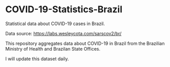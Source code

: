 # COVID-19-Statistics-Brazil
Statistical data about COVID-19 cases in Brazil.

Data source: https://labs.wesleycota.com/sarscov2/br/

This repository aggregates data about COVID-19 in Brazil from the Brazilian Ministry of Health and Brazilan State Offices.

I will update this dataset daily.

